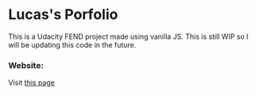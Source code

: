 # Lucas's Porfolio
This is a Udacity FEND project made using vanilla JS. This is still WIP so I will be updating this code in the future.

### Website:
Visit [this page](https://lucassantiagolopez.github.io/portfolio/)
